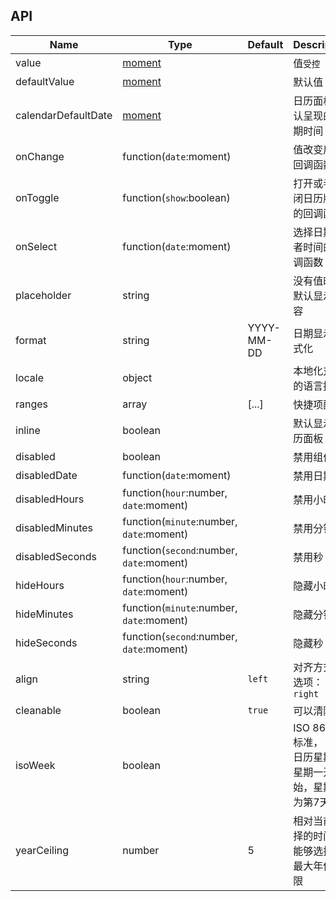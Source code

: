 ## API

| Name                | Type                                       | Default    | Description                                             |
| ------------------- | ------------------------------------------ | ---------- | ------------------------------------------------------- |
| value               | [moment](http://momentjs.com/)             |            | 值`受控`                                                |
| defaultValue        | [moment](http://momentjs.com/)             |            | 默认值                                                  |
| calendarDefaultDate | [moment](http://momentjs.com/)             |            | 日历面板默认呈现的日期时间                              |
| onChange            | function(`date`:moment)                    |            | 值改变后的回调函数                                      |
| onToggle            | function(`show`:boolean)                   |            | 打开或者关闭日历版本的回调函数                          |
| onSelect            | function(`date`:moment)                    |            | 选择日期或者时间的回调函数                              |
| placeholder         | string                                     |            | 没有值时候默认显示内容                                  |
| format              | string                                     | YYYY-MM-DD | 日期显示格式化                                          |
| locale              | object                                     |            | 本地化对应的语言描述                                    |
| ranges              | array                                      | [...]      | 快捷项配置                                              |
| inline              | boolean                                    |            | 默认显示日历面板                                        |
| disabled            | boolean                                    |            | 禁用组件                                                |
| disabledDate        | function(`date`:moment)                    |            | 禁用日期                                                |
| disabledHours       | function(`hour`:number, `date`:moment)     |            | 禁用小时                                                |
| disabledMinutes     | function(`minute`:number, `date`:moment)   |            | 禁用分钟                                                |
| disabledSeconds     | function(`second`:number, `date`:moment)   |            | 禁用秒                                                  |
| hideHours           | function(`hour`:number, `date`:moment)     |            | 隐藏小时                                                |
| hideMinutes         | function(`minute`:number, `date`:moment)   |            | 隐藏分钟                                                |
| hideSeconds         | function(`second`:number, `date`:moment)   |            | 隐藏秒                                                  |
| align               | string                                     | `left`     | 对齐方式，选项： `left`, `right`                         |
| cleanable           | boolean                                    | `true`     | 可以清除                                                |
| isoWeek             | boolean                                    |            | ISO 8601 标准， 每个日历星期从星期一开始，星期日为第7天 |
| yearCeiling         | number                                     | 5          | 相对当前选择的时间，能够选择的最大年份上限              |
